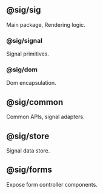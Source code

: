 


## @sig/sig

Main package, Rendering logic.

### @sig/signal

Signal primitives.

### @sig/dom

Dom encapsulation.

## @sig/common

Common APIs, signal adapters. 

## @sig/store

Signal data store.

## @sig/forms

Expose form controller components.


